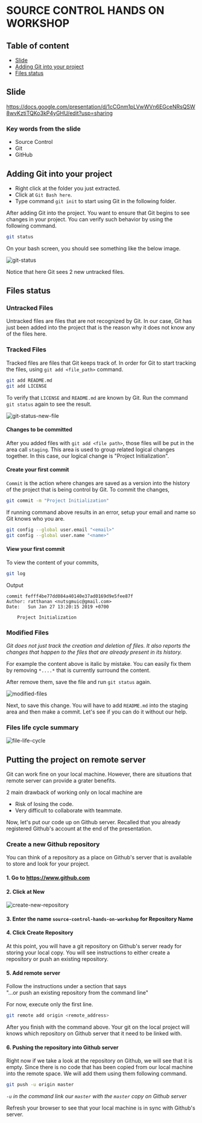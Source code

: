 # SOURCE CONTROL HANDS ON WORKSHOP

## Table of content

* [Slide](#Slide)
* [Adding Git into your project](#Adding-Git-into-your-project)
* [Files status](#Files-status)

## Slide
https://docs.google.com/presentation/d/1cCGnm1pLVwWVn6EGceNRsQSW8wvKztiTQKo3kP4yGHU/edit?usp=sharing

### Key words from the slide
* Source Control
* Git
* GitHub

## Adding Git into your project
* Right click at the folder you just extracted.
* Click at `Git Bash here`.
* Type command `git init` to start using Git in the following folder.

After adding Git into the project. You want to ensure that Git begins to see changes in your project. You can verify such behavior by using the following command.

```sh
git status
```
 On your bash screen, you should see something like the below image.

 ![git-status](https://user-images.githubusercontent.com/4034609/51797523-e6aaa700-2237-11e9-8f04-50d640936fbb.png)

 Notice that here Git sees 2 new untracked files.

## Files status
### Untracked Files
Untracked files are files that are not recognized by Git. In our case, Git has just been added into the project that is the reason why it does not know any of the files here.

### Tracked Files
Tracked files are files that Git keeps track of. In order for Git to start tracking the files, using `git add <file_path>` command.
```sh
git add README.md
git add LICENSE
```
To verify that `LICENSE` and `README.md` are known by Git. Run the command `git status` again to see the result.

![git-status-new-file](https://user-images.githubusercontent.com/4034609/51797637-afd59080-2239-11e9-8cdc-ccf050d6e06c.png)

#### Changes to be committed
After you added files with `git add <file path>`, those files will be put in the area call `staging`. This area is used to group related logical changes together. In this case, our logical change is "Project Initialization".

#### Create your first commit
`Commit` is the action where changes are saved as a version into the history of the project that is being control by Git. To commit the changes,

```sh
git commit -m "Project Initialization"
```

If running command above results in an error, setup your email and name so Git knows who you are.

```sh
git config --global user.email "<email>"
git config --global user.name "<name>"
```

#### View your first commit
To view the content of your commits,

```sh
git log
```

Output
```
commit fefff4be77dd084a40140e37ad0169d9e5fee87f
Author: ratthanan <nutsgmuic@gmail.com>
Date:   Sun Jan 27 13:20:15 2019 +0700

    Project Initialization
```

### Modified Files
*Git does not just track the creation and deletion of files. It also reports the changes that happen to the files that are already present in its history.*

For example the content above is italic by mistake. You can easily fix them by removing `*....*` that is currently surround the content.

After remove them, save the file and run `git status` again.

![modified-files](https://user-images.githubusercontent.com/4034609/51798170-02ff1180-2241-11e9-8c51-259a7cabba58.png)

Next, to save this change. You will have to add `README.md` into the staging area and then make a commit. Let's see if you can do it without our help. 

### Files life cycle summary
![file-life-cycle](https://user-images.githubusercontent.com/11821799/51426727-375f4600-1c21-11e9-82f2-f95112e20cd1.png)

## Putting the project on remote server
Git can work fine on your local machine. However, there are situations that remote server can provide a grater benefits.

2 main drawback of working only on local machine are 
* Risk of losing the code.
* Very difficult to collaborate with teammate.

Now, let's put our code up on Github server. Recalled that you already registered Github's account at the end of the presentation.

### Create a new Github repository
You can think of a repository as a place on Github's server that is available to store and look for your project.

#### 1. Go to https://www.github.com


#### 2. Click at New
![create-new-repository](https://user-images.githubusercontent.com/11821799/51798604-df8b9500-2247-11e9-901f-55f0f7f35c4d.png)

#### 3. Enter the name `source-control-hands-on-workshop` for Repository Name

#### 4. Click Create Repository
At this point, you will have a git repository on Github's server ready for storing your local copy. You will see instructions to either create a repository or push an existing repository.

#### 5. Add remote server
Follow the instructions under a section that says  
"…or push an existing repository from the command line"

For now, execute only the first line.

```sh
git remote add origin <remote_address>
```

After you finish with the command above. Your git on the local project will knows which repository on Github server that it need to be linked with.

#### 6. Pushing the repository into Github server
Right now if we take a look at the repository on Github, we will see that it is empty. Since there is no code that has been copied from our local machine into the remote space. We will add them using them following command.

```sh
git push -u origin master
```
*`-u` in the command link our `master` with the `master` copy on Github server* 

Refresh your browser to see that your local machine is in sync with Github's server.



